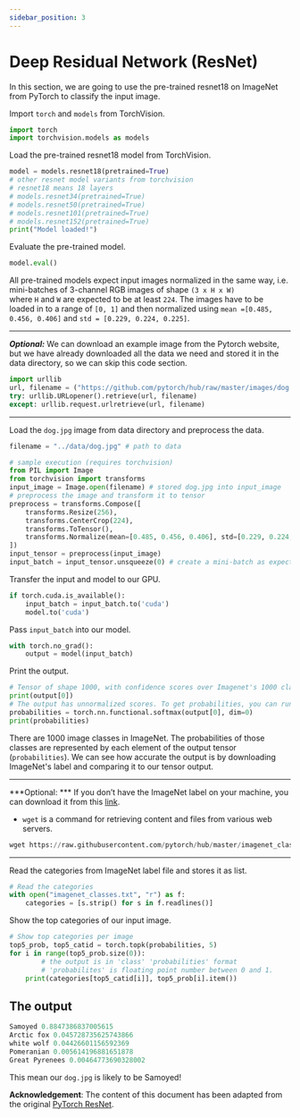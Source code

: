 ```yaml
---
sidebar_position: 3
---
```


# Deep Residual Network (ResNet)

In this section, we are going to use the pre-trained resnet18 on ImageNet from PyTorch to classify the input image.

Import `torch` and `models` from TorchVision.
```python
import torch
import torchvision.models as models
```

Load the pre-trained resnet18 model from TorchVision.
```python
model = models.resnet18(pretrained=True)
# other resnet model variants from torchvision 
# resnet18 means 18 layers
# models.resnet34(pretrained=True)
# models.resnet50(pretrained=True)
# models.resnet101(pretrained=True)
# models.resnet152(pretrained=True)
print("Model loaded!")
```

Evaluate the pre-trained model.
```python
model.eval()
```

All pre-trained models expect input images normalized in the same way, i.e. mini-batches of 3-channel RGB images of shape `(3 x H x W)`  where `H` and `W` are expected to be at least `224`. The images have to be loaded in to a range of `[0, 1]`  and then normalized using `mean =[0.485, 0.456, 0.406]` and `std = [0.229, 0.224, 0.225]`.

---

***Optional:***
We can download an example image from the Pytorch website, but we have already downloaded all the data we need and stored it in the data directory, so we can skip this code section.

```python
import urllib
url, filename = ("https://github.com/pytorch/hub/raw/master/images/dog.jpg", "data/dog.jpg")
try: urllib.URLopener().retrieve(url, filename)
except: urllib.request.urlretrieve(url, filename)
```

---

Load the `dog.jpg` image from data directory and preprocess the data.
```python
filename = "../data/dog.jpg" # path to data

# sample execution (requires torchvision)
from PIL import Image
from torchvision import transforms
input_image = Image.open(filename) # stored dog.jpg into input_image
# preprocess the image and transform it to tensor
preprocess = transforms.Compose([
    transforms.Resize(256),
    transforms.CenterCrop(224),
    transforms.ToTensor(),
    transforms.Normalize(mean=[0.485, 0.456, 0.406], std=[0.229, 0.224, 0.225]),
])
input_tensor = preprocess(input_image)
input_batch = input_tensor.unsqueeze(0) # create a mini-batch as expected by the model
```

Transfer the input and model to our GPU.
```python
if torch.cuda.is_available():
    input_batch = input_batch.to('cuda')
    model.to('cuda')
```

Pass  `input_batch`  into our model.
```python
with torch.no_grad():
    output = model(input_batch)
```

Print the output.
```python
# Tensor of shape 1000, with confidence scores over Imagenet's 1000 classes
print(output[0])
# The output has unnormalized scores. To get probabilities, you can run a softmax on it.
probabilities = torch.nn.functional.softmax(output[0], dim=0)
print(probabilities)
```

There are 1000 image classes in ImageNet. The probabilities of those classes are represented by each element of the output tensor (`probabilities`). We can see how accurate the output is by downloading ImageNet's label and comparing it to our tensor output.

---

***Optional: ***
If you don’t have the ImageNet label on your machine, you can download it from this [link](https://raw.githubusercontent.com/pytorch/hub/master/imagenet_classes.txt).

- `wget` is a command for retrieving content and files from various web servers.

```python
wget https://raw.githubusercontent.com/pytorch/hub/master/imagenet_classes.txt
```

---

Read the categories from ImageNet label file and stores it as list.
```python
# Read the categories
with open("imagenet_classes.txt", "r") as f:
    categories = [s.strip() for s in f.readlines()]
```

Show the top categories of our input image.
```python
# Show top categories per image
top5_prob, top5_catid = torch.topk(probabilities, 5)
for i in range(top5_prob.size(0)):
		# the output is in 'class' 'probabilities' format 
		# 'probabilites' is floating point number between 0 and 1. 
    print(categories[top5_catid[i]], top5_prob[i].item())
```

## The output
```python
Samoyed 0.8847386837005615
Arctic fox 0.045728735625743866
white wolf 0.04426601156592369
Pomeranian 0.005614196881651878
Great Pyrenees 0.00464773690328002
```

This mean our `dog.jpg` is likely to be Samoyed!

**Acknowledgement**: The content of this document has been adapted from the original [PyTorch ResNet](https://pytorch.org/hub/pytorch_vision_resnet).


